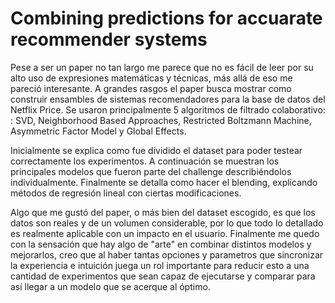 # Combining predictions for accuarate recommender systems

Pese a ser un paper no tan largo me parece que no es fácil de leer por su alto uso de expresiones matemáticas y técnicas, más allá de eso me pareció interesante.
A grandes rasgos el paper busca mostrar como construir ensambles de sistemas recomendadores para la base de datos del Netflix Price. Se usaron principalmente 
5 algoritmos de filtrado colaborativo: : SVD, Neighborhood Based Approaches, Restricted Boltzmann Machine, Asymmetric Factor Model y Global Effects.

Inicialmente se explica como fue dividido el dataset para poder testear correctamente los experimentos. A continuación se muestran los principales modelos que fueron parte del
challenge describiéndolos individualmente. Finalmente se detalla como hacer el blending, explicando métodos de regresión lineal con ciertas modificaciones.

Algo que me gustó del paper, o más bien del dataset escogido, es que los datos son reales y de un volumen considerable, por lo que todo lo detallado es realmente aplicable 
con un impacto en el usuario. Finalmente me quedo con la sensación que hay algo de "arte" en combinar distintos modelos y mejorarlos, creo que al haber tantas opciones y
parametros que sincronizar la experiencia e intuición juega un rol importante para reducir esto a una cantidad de experimentos que sean capaz de ejecutarse y comparar para 
así llegar a un modelo que se acerque al óptimo.
